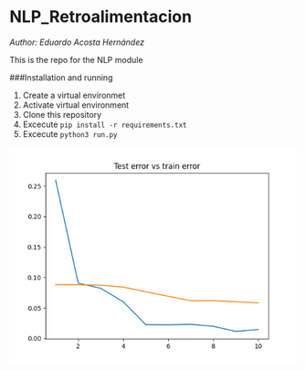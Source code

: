 # NLP_Retroalimentacion
_Author: Eduardo Acosta Hernández_

This is the repo for the NLP module

###Installation and running

1. Create a virtual environmet
2. Activate virtual environment
3. Clone this repository
4. Excecute `pip install -r requirements.txt`
5. Excecute `python3 run.py`

![Task 3 graph](https://github.com/Lalcosta/NLP_Retroalimentacion/blob/main/Train%20and%20test%20errors.png)
